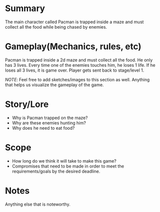 # Summary

The main character called Pacman is trapped inside a maze and must collect
all the food while being chased by enemies.

# Gameplay(Mechanics, rules, etc)
Pacman is trapped inside a 2d maze and must collect all the food.
He only has 3 lives. 
Every time one of the enemies touches him, he loses
1 life. If he loses all 3 lives, it is game over. Player gets sent back
to stage/level 1.

*NOTE*: Feel free to add sketches/images to this section as well. Anything
that helps us visualize the gameplay of the game.

# Story/Lore
- Why is Pacman trapped on the maze?
- Why are these enemies hunting him?
- Why does he need to eat food?

# Scope
- How long do we think it will take to make this game?
- Compromises that need to be made in order to meet the requirements/goals by the desired deadline.


# Notes
Anything else that is noteworthy.